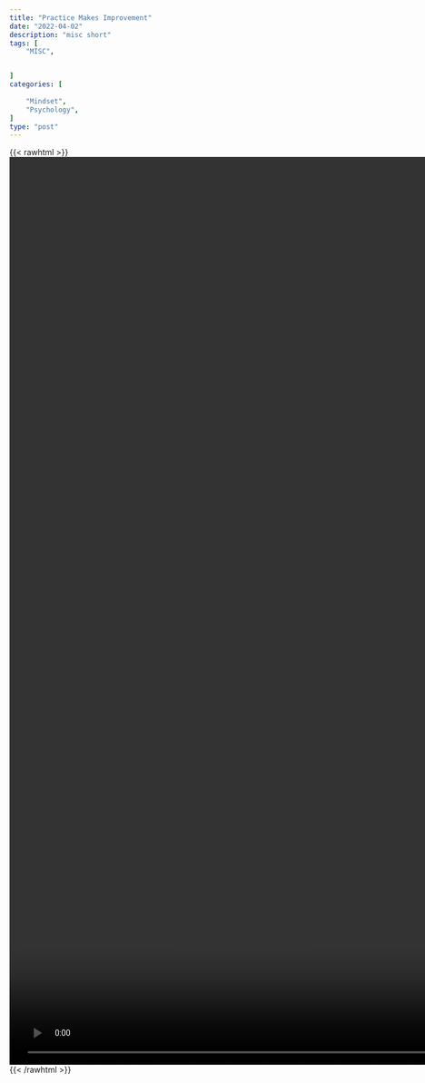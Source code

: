```yaml
---
title: "Practice Makes Improvement"
date: "2022-04-02"
description: "misc short"
tags: [
    "MISC",


]
categories: [
    
    "Mindset",
    "Psychology",
]
type: "post"
---
```

{{< rawhtml >}}
    <video style="height:40vh;width:auto" overflow="hidden" controls>
        <source src="https://clips.dev00ps.com/MISC/Practice%20Makes%20What%3F%20%F0%9F%A7%90%20ft%20Les%20Brown.mp4" type="video/mp4"> 
    </video>
{{< /rawhtml >}}
